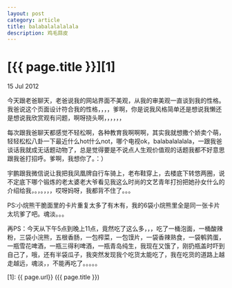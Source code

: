 ```yaml
---
layout: post
category: article
title: balabalalalalala
description: 鸡毛蒜皮
---
```


# [{{ page.title }}][1]

15 Jul 2012

今天跟老爸聊天，老爸说我的网站界面不美观，从我的审美观一直谈到我的性格。我爸说这个页面设计符合我的性格，，，，爹啊，你是说我风格简单还是想说我懒还是想说我欣赏观有问题，啊呀挠头啊，，，，，，

每次跟我爸聊天都感觉不轻松啊，各种教育我啊啊啊，其实我就想撒个娇卖个萌，轻轻松松八卦一下最近什么hot什么not，哪个电视ok，balabalalalala，一跟我爸谈话我就成无话题动物了，总是觉得要是不说点人生观价值观的话题我都不好意思跟我爸打招呼。爹啊，我想你了。：）

宇鹏跟我微信说让我把我凤凰牌自行车骑上，老布鞋穿上，去楼底下转悠两圈，说不定底下哪个锻炼的老太婆老大爷看见我这么时尚的文艺青年打扮把她孙女什么的介绍给我，。，。，，，哎呀妈呀，我都背不住了。。。

PS:小烷熊干脆面里的卡片重复太多了有木有，我的6袋小烷熊里全是同一张卡片太坑爹了吧。魂淡。。。

再PS：今天从下午5点到晚上11点，竟然吃了这么多，，，吃了一桶泡面，一桶酸辣粉，三袋小浣熊，五根香肠，一包榨菜，一包馍片，一袋香辣熟食，一袋鹌鹑蛋，一瓶雪花啤酒，一瓶三得利啤酒，一瓶青岛纯生，我现在又饿了，刚扔瓶盖时吓到自己了，哦，还有半袋瓜子，我突然发现我个吃货太能吃了，我在吃货的道路上越走越远，魂淡，，不能再吃了。。。。。

[1]:    {{ page.url}}  ({{ page.title }})

